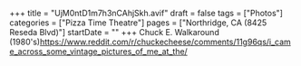 +++
title = "UjM0ntD1m7h3nCAhjSkh.avif"
draft = false
tags = ["Photos"]
categories = ["Pizza Time Theatre"]
pages = ["Northridge, CA (8425 Reseda Blvd)"]
startDate = ""
+++
Chuck E. Walkaround (1980's)https://www.reddit.com/r/chuckecheese/comments/11g96qs/i_came_across_some_vintage_pictures_of_me_at_the/

